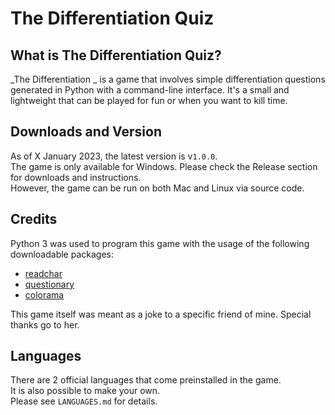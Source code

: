 # The Differentiation Quiz
## What is The Differentiation Quiz?
_The Differentiation _ is a game that involves simple differentiation questions generated in Python with a command-line
interface. It's a small and lightweight that can be played for fun or when you want to kill time.<br>

## Downloads and Version
As of X January 2023, the latest version is v`1.0.0`.<br>
The game is only available for Windows. Please check the Release section for downloads and instructions.<br>
However, the game can be run on both Mac and Linux via source code.

## Credits
Python 3 was used to program this game with the usage of the following downloadable packages:
* [readchar](https://pypi.org/project/readchar/)
* [questionary](https://pypi.org/project/questionary/)
* [colorama](https://pypi.org/project/colorama/)

This game itself was meant as a joke to a specific friend of mine. Special thanks go to her.

## Languages
There are 2 official languages that come preinstalled in the game.<br>
It is also possible to make your own.<br>
Please see `LANGUAGES.md` for details.

